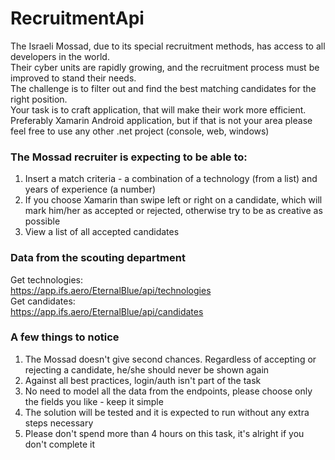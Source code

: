 # RecruitmentApi

The Israeli Mossad, due to its special recruitment methods, has access to all developers in the world.  
Their cyber units are rapidly growing, and the recruitment process must be improved to stand their needs.  
The challenge is to filter out and find the best matching candidates for the right position.  
Your task is to craft application, that will make their work more efficient.
Preferably Xamarin Android application, but if that is not your area please feel free to use any other .net project (console, web, windows)

### The Mossad recruiter is expecting to be able to:
1. Insert a match criteria - a combination of a technology (from a list) and years of experience (a number)
2. If you choose Xamarin than swipe left or right on a candidate, which will mark him/her as accepted or rejected, otherwise try to be as creative as possible
3. View a list of all accepted candidates

### Data from the scouting department
Get technologies:  
https://app.ifs.aero/EternalBlue/api/technologies  
Get candidates:  
https://app.ifs.aero/EternalBlue/api/candidates

### A few things to notice
1. The Mossad doesn't give second chances. Regardless of accepting or rejecting a candidate, he/she should never be shown again
2. Against all best practices, login/auth isn't part of the task
3. No need to model all the data from the endpoints, please choose only the fields you like - keep it simple
4. The solution will be tested and it is expected to run without any extra steps necessary
5. Please don't spend more than 4 hours on this task, it's alright if you don't complete it